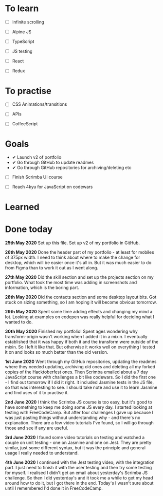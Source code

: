 # To learn
- [ ] Infinite scrolling
- [ ] Alpine JS
- [ ] TypeScript
- [ ] JS testing
- [ ] React
- [ ] Redux


# To practise
- [ ] CSS Animations/transitions
- [ ] APIs
- [ ] CoffeeScript


# Goals
- &#10004; Launch v2 of portfolio
- &#10004; Go through GitHub to update readmes
- &#10004; Go through GitHub repositories for archiving/deleting etc
- [ ] Finish Scrimba UI course
- [ ] Reach 4kyu for JavaScript on codewars


# Learned


# Done today
**25th May 2020**
Set up this file. Set up v2 of my portfolio in GitHub.

**26th May 2020**
Done the header part of my portfolio - at least for mobiles of 375px width. I need to think about where to make the change for desktop, which will be easier once it's all in. But it was much easier to do from Figma than to work it out as I went along.

**27th May 2020**
Did the skill section and set up the projects section on my portfolio. What took the most time was adding in screenshots and information, which is the boring part.

**28th May 2020**
Did the contacts section and some desktop layout bits. Got stuck on sizing something, so I am hoping it will become obvious tomorrow.

**29th May 2020**
Spent some time adding effects and changing my mind a lot. Looking at examples on codepen was really helpful for deciding what I wanted to do.

**30th May 2020**
Finished my portfolio! Spent ages wondering why transform-origin wasn't working when I added it in a mixin. I eventually established that it was happy if both it and the transform were outside of the mixin. So I left it like that. But otherwise it works well on everything I tested it on and looks so much better than the old version.

**1st June 2020**
Went through my GitHub repositories, updating the readmes where they needed updating, archiving old ones and deleting all my forked copies of the Hacktoberfest ones. Then Scrimba emailed about a 7 day JavaScript course with challenges a bit like codewars. So I did the first one - I find out tomorrow if I did it right. It included Jasmine tests in the JS file, so that was interesting to see. I should take note and use it to learn Jasmine and find uses of it to practise it.

**2nd June 2020**
I think the Scrimba JS course is too easy, but it's good to have something to keep me doing some JS every day. I started looking at testing with FreeCodeCamp. But after four challenges I gave up because I was just pasting things without understanding why - and there's no explanation. There are a few video tutorials I've found, so I will go through those and see if any are useful.

**3rd June 2020**
I found some video tutorials on testing and watched a couple on unit testing - one on Jasmine and one on Jest. They are pretty similar, just some different syntax, but it was the principle and general usage I really needed to understand.

**4th June 2020**
I continued with the Jest testing video, with the integration part. I just need to finish it with the user testing and then try some testing for myself. I realised I didn't get an email about yesterday's Scrimba JS challenge. So then I did yesterday's and it took me a while to get my head around how to do it, but I got there in the end. Today's I wasn't sure about until I remembered I'd done it in FreeCodeCamp.
